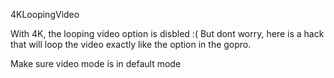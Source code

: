 4KLoopingVideo


With 4K, the looping video option is disbled :(
But dont worry, here is a hack that will loop the video exactly like the option in the gopro.

Make sure video mode is in default mode